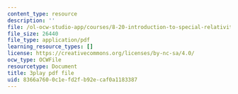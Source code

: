 ```yaml
---
content_type: resource
description: ''
file: /ol-ocw-studio-app/courses/8-20-introduction-to-special-relativity-january-iap-2021/8366a7600c1efd2fb92ecaf0a1183387_MVJzzWfAwNY.pdf
file_size: 26440
file_type: application/pdf
learning_resource_types: []
license: https://creativecommons.org/licenses/by-nc-sa/4.0/
ocw_type: OCWFile
resourcetype: Document
title: 3play pdf file
uid: 8366a760-0c1e-fd2f-b92e-caf0a1183387
---
```

